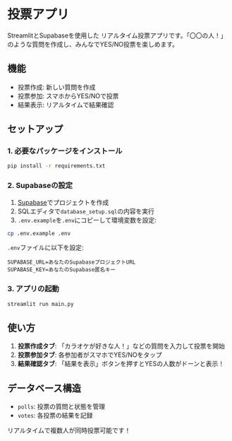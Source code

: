 # 投票アプリ

StreamlitとSupabaseを使用した リアルタイム投票アプリです。「〇〇の人！」のような質問を作成し、みんなでYES/NO投票を楽しめます。

## 機能

- 投票作成: 新しい質問を作成
- 投票参加: スマホからYES/NOで投票
- 結果表示: リアルタイムで結果確認

## セットアップ

### 1. 必要なパッケージをインストール

```bash
pip install -r requirements.txt
```

### 2. Supabaseの設定

1. [Supabase](https://supabase.com)でプロジェクトを作成
2. SQLエディタで`database_setup.sql`の内容を実行
3. `.env.example`を`.env`にコピーして環境変数を設定:

```bash
cp .env.example .env
```

`.env`ファイルに以下を設定:
```
SUPABASE_URL=あなたのSupabaseプロジェクトURL
SUPABASE_KEY=あなたのSupabase匿名キー
```

### 3. アプリの起動

```bash
streamlit run main.py
```

## 使い方

1. **投票作成タブ**: 「カラオケが好きな人！」などの質問を入力して投票を開始
2. **投票参加タブ**: 各参加者がスマホでYES/NOをタップ
3. **結果確認タブ**: 「結果を表示」ボタンを押すとYESの人数がドーンと表示！

## データベース構造

- `polls`: 投票の質問と状態を管理
- `votes`: 各投票の結果を記録

リアルタイムで複数人が同時投票可能です！